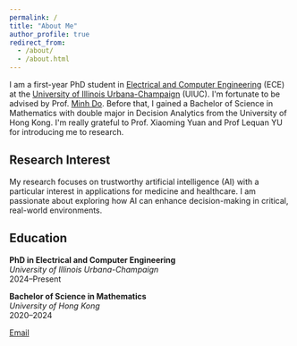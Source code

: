 ```yaml
---
permalink: /
title: "About Me"
author_profile: true
redirect_from: 
  - /about/
  - /about.html
---
```


I am a first-year PhD student in [Electrical and Computer Engineering](https://ece.illinois.edu/) (ECE) at the [University of Illinois Urbana-Champaign](https://illinois.edu/) (UIUC). I'm fortunate to be advised by Prof. [Minh Do](https://ece.illinois.edu/about/directory/faculty/minhdo). Before that, I gained a Bachelor of Science in Mathematics with double major in Decision Analytics from the University of Hong Kong. I'm really grateful to Prof. Xiaoming Yuan and Prof Lequan YU for introducing me to research. 

## Research Interest
My research focuses on trustworthy artificial intelligence (AI) with a particular interest in applications for medicine and healthcare. I am passionate about exploring how AI can enhance decision-making in critical, real-world environments.

## Education

**PhD in Electrical and Computer Engineering**  
*University of Illinois Urbana-Champaign*  
2024–Present

**Bachelor of Science in Mathematics**  
*University of Hong Kong*  
2020–2024

[Email](mailto:hangkes2@illinoi.edu)

